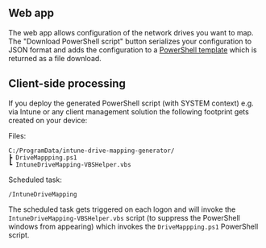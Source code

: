 ## Web app

The web app allows configuration of the network drives you want to map. The "Download PowerShell script" button serializes your configuration to JSON format and adds the configuration to a [PowerShell template](https://github.com/nicolonsky/IntuneDriveMapping/blob/master/IntuneDriveMapping/wwwroot/bin/IntuneDriveMappingTemplate.ps1) which is returned as a file download.

## Client-side processing

If you deploy the generated PowerShell script (with SYSTEM context) e.g. via Intune or any client management solution the following footprint gets created on your device:

Files:

```
C:/ProgramData/intune-drive-mapping-generator/
┣ DriveMappping.ps1
┗ IntuneDriveMapping-VBSHelper.vbs
```
Scheduled task:

`/IntuneDriveMapping`

The scheduled task gets triggered on each logon and will invoke the `IntuneDriveMapping-VBSHelper.vbs` script (to suppress the PowerShell windows from appearing) which invokes the `DriveMappping.ps1` PowerShell script.